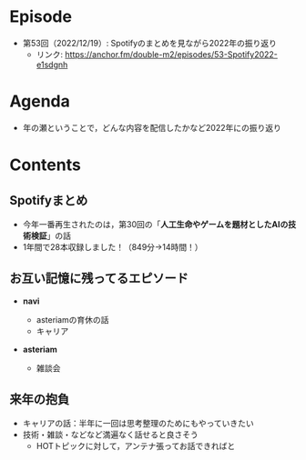# Episode

- 第53回（2022/12/19）: Spotifyのまとめを見ながら2022年の振り返り
  - リンク: https://anchor.fm/double-m2/episodes/53-Spotify2022-e1sdgnh

# Agenda

- 年の瀬ということで，どんな内容を配信したかなど2022年にの振り返り

# Contents

## Spotifyまとめ

- 今年一番再生されたのは，第30回の「**人工生命やゲームを題材としたAIの技術検証**」の話
- 1年間で28本収録しました！（849分→14時間！）

## お互い記憶に残ってるエピソード

- **navi**
  - asteriamの育休の話
  - キャリア

- **asteriam**
  - 雑談会

## 来年の抱負

- キャリアの話：半年に一回は思考整理のためにもやっていきたい
- 技術・雑談・などなど満遍なく話せると良さそう
  - HOTトピックに対して，アンテナ張ってお話できればと